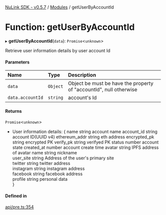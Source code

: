 [NuLink SDK - v0.5.7](../README.md) / [Modules](../modules.md) / getUserByAccountId

# Function: getUserByAccountId

▸ **getUserByAccountId**(`data`): `Promise`<`unknown`\>

Retrieve user information details by user account Id

#### Parameters

| Name | Type | Description |
| :------ | :------ | :------ |
| `data` | `Object` | Object be must be have the property of "accountId", null otherwise |
| `data.accountId` | `string` | account's Id |

#### Returns

`Promise`<`unknown`\>

- User information details:
               {
                   name	string	account name
                   account_id	string	account ID(UUID v4)
                   ethereum_addr	string	eth address
                   encrypted_pk	string	encrypted PK
                   verify_pk	string	verifyed PK
                   status	number	account state 
                   created_at	number	account create time
                   avatar           string  IPFS address of avatar
                   name         string  nickname            
                   user_site         string  Address of the user's primary site   
                   twitter          string  twitter address     
                   instagram        string  instagram address  
                   facebook         string  facebook address    
                   profile string  personal data        
                 }

#### Defined in

[api/pre.ts:354](https://github.com/NuLink-network/nulink-sdk/blob/65ffe0d/src/api/pre.ts#L354)
